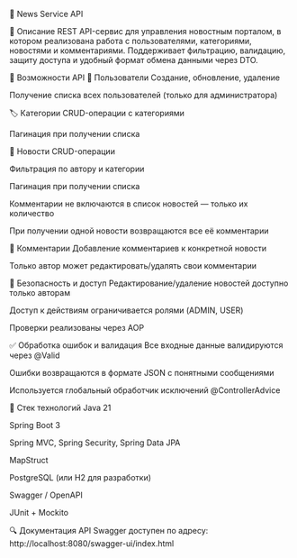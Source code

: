 📰 News Service API

📖 Описание
REST API-сервис для управления новостным порталом, в котором реализована работа с пользователями, категориями, новостями и комментариями. Поддерживает фильтрацию, валидацию, защиту доступа и удобный формат обмена данными через DTO.

🚀 Возможности API
👤 Пользователи
Создание, обновление, удаление

Получение списка всех пользователей (только для администратора)

🏷 Категории
CRUD-операции с категориями

Пагинация при получении списка

📰 Новости
CRUD-операции

Фильтрация по автору и категории

Пагинация при получении списка

Комментарии не включаются в список новостей — только их количество

При получении одной новости возвращаются все её комментарии

💬 Комментарии
Добавление комментариев к конкретной новости

Только автор может редактировать/удалять свои комментарии

🔐 Безопасность и доступ
Редактирование/удаление новостей доступно только авторам

Доступ к действиям ограничивается ролями (ADMIN, USER)

Проверки реализованы через AOP

✅ Обработка ошибок и валидация
Все входные данные валидируются через @Valid

Ошибки возвращаются в формате JSON с понятными сообщениями

Используется глобальный обработчик исключений @ControllerAdvice

🧱 Стек технологий
Java 21

Spring Boot 3

Spring MVC, Spring Security, Spring Data JPA

MapStruct

PostgreSQL (или H2 для разработки)

Swagger / OpenAPI

JUnit + Mockito

🔍 Документация API
Swagger доступен по адресу:
http://localhost:8080/swagger-ui/index.html